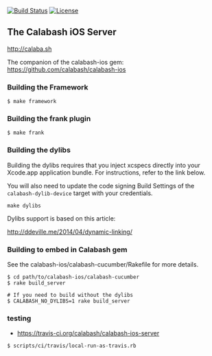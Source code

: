 [![Build Status](https://travis-ci.org/calabash/calabash-ios-server.svg?branch=master)](https://travis-ci.org/calabash/calabash-ios-server)
 [![License](https://go-shields.herokuapp.com/license-Eclipse-blue.png)](http://opensource.org/licenses/EPL-1.0)

## The Calabash iOS Server

http://calaba.sh

The companion of the calabash-ios gem:  https://github.com/calabash/calabash-ios

### Building the Framework

```
$ make framework
```

### Building the frank plugin

```
$ make frank
```

### Building the dylibs

Building the dylibs requires that you inject xcspecs directly into your Xcode.app application bundle.  For instructions, refer to the link below.

You will also need to update the code signing Build Settings of the `calabash-dylib-device` target with your credentials.

```
make dylibs
```

Dylibs support is based on this article:

http://ddeville.me/2014/04/dynamic-linking/

### Building to embed in Calabash gem

See the calabash-ios/calabash-cucumber/Rakefile for more details.

```
$ cd path/to/calabash-ios/calabash-cucumber
$ rake build_server

# If you need to build without the dylibs
$ CALABASH_NO_DYLIBS=1 rake build_server
```

### testing

* https://travis-ci.org/calabash/calabash-ios-server

```
$ scripts/ci/travis/local-run-as-travis.rb
```
